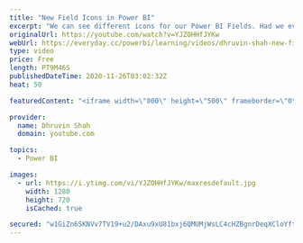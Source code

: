 ```yaml
---
title: "New Field Icons in Power BI"
excerpt: "We can see different icons for our Power BI Fields. Had we ever tried to understand what's the meaning of each icon? Here's an answer. During this video, we will see new Field icons introduced in Power BI Desktop. Microsoft rolled out these new icons with the November 2020 Power BI Desktop update. Here,"
originalUrl: https://youtube.com/watch?v=YJZOHHfJYKw
webUrl: https://everyday.cc/powerbi/learning/videos/dhruvin-shah-new-field-icons-in-power-bi/
type: video
price: Free
length: PT9M46S
publishedDateTime: 2020-11-26T03:02:32Z
heat: 50

featuredContent: "<iframe width=\"800\" height=\"500\" frameborder=\"0\" src=\"https://www.youtube.com/embed/YJZOHHfJYKw\" allow=\"accelerometer; autoplay; encrypted-media; gyroscope; picture-in-picture\" allowfullscreen></iframe>"

provider:
  name: Dhruvin Shah
  domain: youtube.com

topics:
  - Power BI

images:
  - url: https://i.ytimg.com/vi/YJZOHHfJYKw/maxresdefault.jpg
    width: 1280
    height: 720
    isCached: true

secured: "w1GiZn6SKNVv7TV19+u2/DAxu9xU81bxj6QMUMjWsLC4cHZBgnrDeqXCloYft7mdtvh4OFSqLsvGc5jbUE8as0t/CbNDwCPrIkcRsvOG8sktXOyoOG+JOh+UiS8wFxXlYxYFnaPnDXwY2LiQSkazzbCVARCM83kVY8NQhSGQupLY4CkSd0Y8snvO4EuUhnjbsOhSm5Ur+VdW+xoz5LGFxzfwM2v8hrQG3zSoCdTdMTEQCPQQQG0g68qzxzv7vBlz4bnH7sCI6w/C5fhHq0Fm/xuwJAwayIjpHe5s2m5NeGV7OV2HFP/pR5AljXQuwAf+8BtW39qrQNK6M/Ovp/4oybO2eU2bKw9xunvInornqcJ6o2C/EyOYbNxC6mz2NaEyw61KAZlUQLsxehujCGczEVPQeN2qZ4BwI5B9Ggo3PdY=;2g3h6nVa5Mj1OPymXOsa9Q=="
---
```


